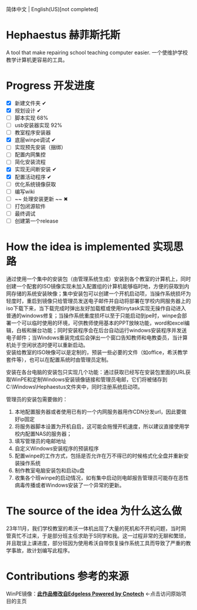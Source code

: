 简体中文 | English(US)[not completed]

# Hephaestus 赫菲斯托斯
A tool that make repairing school teaching computer easier.
一个使维护学校教学计算机更容易的工具。

# Progress 开发进度
- [x] 新建文件夹 ✔
- [x] 规划设计 ✔
- [ ] 脚本实现 68%
- [ ] usb安装器实现 92%
- [ ] 教室程序安装器 
- [x] 底层winpe调试 ✔
- [ ] 实现预先安装（捆绑）
- [ ] 配置内网集控
- [ ] 简化安装流程
- [x] 实现无间断安装 ✔
- [x] 配置活动程序 ✔
- [ ] 优化系统镜像获取<br>
- [ ] 编写wiki
- [ ] ~~ 处理安装更新 ~~ ✖
- [ ] 打包闭源软件
- [ ] 最终调试
- [ ] 创建第一个release

# How the idea is implemented 实现思路
通过使用一个集中的安装包（由管理系统生成）安装到各个教室的计算机上，同时创建一个配套的ISO镜像实现未加入配置组的计算机能够临时地，方便的获取到内网存储的系统安装映像；集中安装包可以创建一个开机启动项，当操作系统损坏为轻度时，重启到镜像只给管理员发送电子邮件并自动将部署在学校内网服务器上的iso下载下来，当下载完成时弹出友好加载框或使用tinytask实现无操作自动进入普通的windows修复；当操作系统重度损坏以至于只能启动到pe时，winpe会部署一个可以临时使用的环境，可供教师使用基本的PPT放映功能，word和excel编辑，白板和展台功能；同时安装程序会在后台自动运行windows安装程序并发送电子邮件；当Windows重装完成后会弹出一个窗口告知教师和电教委员，当计算机处于空闲状态时便可以重新启动。
<br>安装给教室的ISO映像可以是定制的，预装一些必要的文件（如office，希沃教学套件等），也可以在配置系统时由管理员定制。

安装在各台电脑的安装包只实现几个功能：通过获取已经写在安装包里面的URL获取WinPE和定制Windows安装镜像链接和管理员电邮，它们将被储存到C:\Windows\Hephaestus文件夹中，同时注册系统启动项。

管理员的安装包需要做的：
1. 本地配置服务器或者使用已有的一个内网服务器用作CDN分发url，因此要做好ip固定
2. 将服务器脚本设置为开机自启，这可能会拖慢开机速度，所以建议直接使用学校内配置NAS的服务器；
3. 填写管理员的电邮地址
4. 自定义Windows安装程序的预装程序
5. 配置winpe的工作方式，包括是否允许在万不得已的时候格式化全盘并重新安装操作系统
6. 制作教室电脑安装包和启动u盘
7. 收集各个班winpe的启动情况，如有集中启动则电邮报告管理员可能存在恶性病毒传播或者Windows安装了一个异常的更新。

# The source of the idea 为什么这么做
23年11月，我们学校教室的希沃一体机出现了大量的死机和不开机问题，当时网管真忙不过来，于是部分班主任求助于S同学和我。这一过程非常的无聊和繁琐，并且耽误上课进度，部分班因为使用希沃自带恢复操作系统工具而导致了严重的教学事故，故计划编写此程序。

# Contributions 参考的来源
WinPE镜像：[**此作品修改自Edgeless Powered by Cnotech**](https://home.edgeless.top/) <-点击访问原始项目的主页

